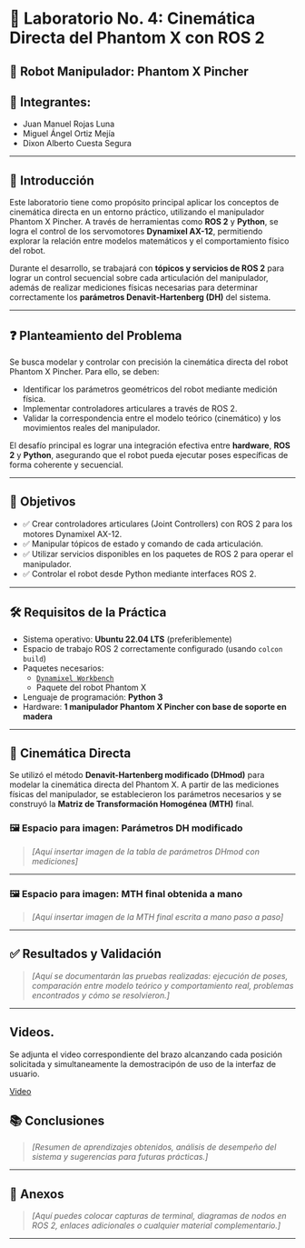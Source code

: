 # 🧪 Laboratorio No. 4: Cinemática Directa del Phantom X con ROS 2

## 🤖 Robot Manipulador: Phantom X Pincher

## 👥 Integrantes:
- Juan Manuel Rojas Luna  
- Miguel Ángel Ortiz Mejía  
- Dixon Alberto Cuesta Segura  

---

## 📌 Introducción

Este laboratorio tiene como propósito principal aplicar los conceptos de cinemática directa en un entorno práctico, utilizando el manipulador Phantom X Pincher. A través de herramientas como **ROS 2** y **Python**, se logra el control de los servomotores **Dynamixel AX-12**, permitiendo explorar la relación entre modelos matemáticos y el comportamiento físico del robot.

Durante el desarrollo, se trabajará con **tópicos y servicios de ROS 2** para lograr un control secuencial sobre cada articulación del manipulador, además de realizar mediciones físicas necesarias para determinar correctamente los **parámetros Denavit-Hartenberg (DH)** del sistema.

---

## ❓ Planteamiento del Problema

Se busca modelar y controlar con precisión la cinemática directa del robot Phantom X Pincher. Para ello, se deben:

- Identificar los parámetros geométricos del robot mediante medición física.
- Implementar controladores articulares a través de ROS 2.
- Validar la correspondencia entre el modelo teórico (cinemático) y los movimientos reales del manipulador.

El desafío principal es lograr una integración efectiva entre **hardware**, **ROS 2** y **Python**, asegurando que el robot pueda ejecutar poses específicas de forma coherente y secuencial.

---

## 🎯 Objetivos

- ✅ Crear controladores articulares (Joint Controllers) con ROS 2 para los motores Dynamixel AX-12.
- ✅ Manipular tópicos de estado y comando de cada articulación.
- ✅ Utilizar servicios disponibles en los paquetes de ROS 2 para operar el manipulador.
- ✅ Controlar el robot desde Python mediante interfaces ROS 2.

---

## 🛠️ Requisitos de la Práctica

- Sistema operativo: **Ubuntu 22.04 LTS** (preferiblemente)
- Espacio de trabajo ROS 2 correctamente configurado (usando `colcon build`)
- Paquetes necesarios:
  - [`Dynamixel Workbench`](https://github.com/labsir-un/ROB_Intro_ROS2_Humble_Phantom_Pincher_X100.git)
  - Paquete del robot Phantom X
- Lenguaje de programación: **Python 3**
- Hardware: **1 manipulador Phantom X Pincher con base de soporte en madera**

---

## 📐 Cinemática Directa

Se utilizó el método **Denavit-Hartenberg modificado (DHmod)** para modelar la cinemática directa del Phantom X. A partir de las mediciones físicas del manipulador, se establecieron los parámetros necesarios y se construyó la **Matriz de Transformación Homogénea (MTH)** final.

### 🖼️ Espacio para imagen: Parámetros DH modificado

> _[Aquí insertar imagen de la tabla de parámetros DHmod con mediciones]_  

---

### 🖼️ Espacio para imagen: MTH final obtenida a mano

> _[Aquí insertar imagen de la MTH final escrita a mano paso a paso]_  

---

## ✅ Resultados y Validación

> _[Aquí se documentarán las pruebas realizadas: ejecución de poses, comparación entre modelo teórico y comportamiento real, problemas encontrados y cómo se resolvieron.]_

---

## Videos.

Se adjunta el video correspondiente del brazo alcanzando cada posición solicitada y simultaneamente la demostracipón de uso de la interfaz de usuario.

[Video](https://youtu.be/Ski5qsBnYsE)

## 📚 Conclusiones

> _[Resumen de aprendizajes obtenidos, análisis de desempeño del sistema y sugerencias para futuras prácticas.]_

---

## 📎 Anexos

> _[Aquí puedes colocar capturas de terminal, diagramas de nodos en ROS 2, enlaces adicionales o cualquier material complementario.]_

---


